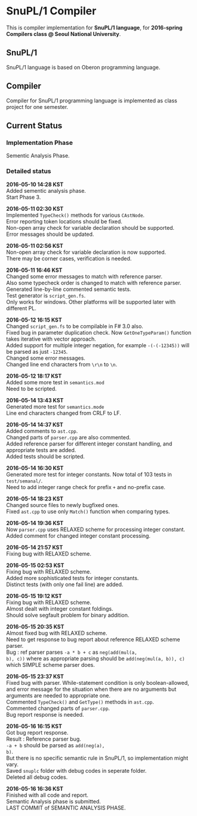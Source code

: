 # SnuPL/1 Compiler
This is compiler implementation for **SnuPL/1 language**,
for **2016-spring Compilers class @ Seoul National University**.

## SnuPL/1
SnuPL/1 language is based on Oberon programming language.  

## Compiler
Compiler for SnuPL/1 programming language is implemented as
class project for one semester.

## Current Status

### Implementation Phase
Sementic Analysis Phase.  
  
### Detailed status
**2016-05-10 14:28 KST**  
Added sementic analysis phase.  
Start Phase 3.  
  
**2016-05-11 02:30 KST**  
Implemented <code>TypeCheck()</code> methods for various <code>CAstNode</code>.  
Error reporting token locations should be fixed.  
Non-open array check for variable declaration should be supported.  
Error messages should be updated.  
  
**2016-05-11 02:56 KST**  
Non-open array check for variable declaration is now supported.  
There may be corner cases, verification is needed.  
  
**2016-05-11 16:46 KST**  
Changed some error messages to match with reference parser.  
Also some typecheck order is changed to match with reference parser.  
Generated line-by-line commented semantic tests.  
Test generator is <code>script_gen.fs</code>.  
Only works for windows. Other platforms will be supported later with different PL.  
  
**2016-05-12 16:15 KST**  
Changed <code>script_gen.fs</code> to be compilable in F# 3.0 also.  
Fixed bug in parameter duplication check.  Now <code>GetOneTypeParam()</code> function takes iterative with vector approach.  
Added support for multiple integer negation, for example <code>-(-(-12345))</code> will be parsed as just <code>-12345</code>.  
Changed some error messages.  
Changed line end characters from <code>\r\n</code> to <code>\n</code>.  
  
**2016-05-12 18:17 KST**  
Added some more test in <code>semantics.mod</code>  
Need to be scripted.  
  
**2016-05-14 13:43 KST**  
Generated more test for <code>semantics.mode</code>  
Line end characters changed from CRLF to LF.  
  
**2016-05-14 14:37 KST**  
Added comments to <code>ast.cpp</code>.  
Changed parts of <code>parser.cpp</code> are also commented.  
Added reference parser for different integer constant handling, and appropriate tests are added.  
Added tests should be scripted.  
  
**2016-05-14 16:30 KST**  
Generated more test for integer constants. Now total of 103 tests in <code>test/semanal/</code>.  
Need to add integer range check for prefix <code>+</code> and no-prefix case.
  
**2016-05-14 18:23 KST**  
Changed source files to newly bugfixed ones.  
Fixed <code>ast.cpp</code> to use only <code>Match()</code> function when comparing types.  
  
**2016-05-14 19:36 KST**  
Now <code>parser.cpp</code> uses RELAXED scheme for processing integer constant.  
Added comment for changed integer constant processing.  
  
**2016-05-14 21:57 KST**  
Fixing bug with RELAXED scheme.  
  
**2016-05-15 02:53 KST**  
Fixing bug with RELAXED scheme.  
Added more sophisticated tests for integer constants.  
Distinct tests (with only one fail line) are added.  
  
**2016-05-15 19:12 KST**  
Fixing bug with RELAXED scheme.  
Almost dealt with integer constant foldings.  
Should solve segfault problem for binary addition.  
  
**2016-05-15 20:35 KST**  
Almost fixed bug with RELAXED scheme.  
Need to get response to bug report about reference RELAXED scheme parser.  
Bug : ref parser parses <code>-a * b + c</code> as <code>neg(add(mul(a, b), c))</code> where as
appropriate parsing should be <code>add(neg(mul(a, b)), c)</code> which SIMPLE scheme parser does.  
  
**2016-05-15 23:37 KST**  
Fixed bug with parser. While-statement condition is only boolean-allowed, and error message for the situation
when there are no arguments but arguments are needed to appropriate one.  
Commented <code>TypeCheck()</code> and <code>GetType()</code> methods in <code>ast.cpp</code>.  
Commented changed parts of <code>parser.cpp</code>.  
Bug report response is needed.  
  
**2016-05-16 16:15 KST**  
Got bug report response.  
Result : Reference parser bug.  
<code>-a + b</code> should be parsed as <code>add(neg(a), b)</code>.  
But there is no specific semantic rule in SnuPL/1, so implementation might vary.  
Saved <code>snuplc</code> folder with debug codes in seperate folder.  
Deleted all debug codes.  
  
**2016-05-16 16:36 KST**  
Finished with all code and report.  
Semantic Analysis phase is submitted.  
LAST COMMIT of SEMANTIC ANALYSIS PHASE.
